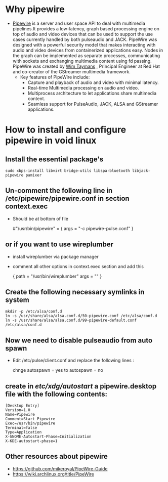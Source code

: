 


# Why pipewire

-   [Pipewire](https://pipewire.org/) is a server and user space API to deal with multimedia pipelines.It
    provides a low-latency, graph based processing engine on top of audio and
    video devices that can be used to support the use cases currently handled by
    both pulseaudio and JACK. PipeWire was designed with a powerful security model
    that makes interacting with audio and video devices from containerized
    applications easy. Nodes in the graph can be implemented as separate
    processes, communicating with sockets and exchanging multimedia content using
    fd passing. PipeWire was created by [Wim Taymans](https://gitlab.freedesktop.org/wtaymans) , Principal Engineer at Red Hat and co-creator of the GStreamer multimedia framework.
    -   Key features of PipeWire include:
        -   Capture and playback of audio and video with minimal latency.
        -   Real-time Multimedia processing on audio and video.
        -   Multiprocess architecture to let applications share multimedia content.
        -   Seamless support for PulseAudio, JACK, ALSA and GStreamer applications.


# How to install and configure pipewire in void linux


## Install the essential package's

    sudo xbps-install libvirt bridge-utils libspa-bluetooth libjack-pipewire pamixer


## Un-comment the following line in  /etc/pipewire/pipewire.conf in section context.exec

-   Should be at bottom of file

    #"/usr/bin/pipewire" = { args = "-c pipewire-pulse.conf" }


## or if you want to use wireplumber

-   install wireplumber via package manager
-   comment all other options in context.exec section and add this

    { path = "/usr/bin/wireplumber" args = "" }


## Create the following necessary symlinks in system

    mkdir -p /etc/alsa/conf.d
    ln -s /usr/share/alsa/alsa.conf.d/50-pipewire.conf /etc/alsa/conf.d
    ln -s /usr/share/alsa/alsa.conf.d/99-pipewire-default.conf /etc/alsa/conf.d


## Now we need to disable pulseaudio from auto spawn

-   Edit /etc/pulse/client.conf and replace the following lines :

    chnge autospawn = yes to autospawn = no


## create in *etc/xdg/autostart* a pipewire.desktop file with the following contents:

    [Desktop Entry]
    Version=1.0
    Name=Pipewire
    Comment=Start Pipewire
    Exec=/usr/bin/pipewire
    Terminal=false
    Type=Application
    X-GNOME-Autostart-Phase=Initialization
    X-KDE-autostart-phase=1


## Other resources about pipewire

-   <https://github.com/mikeroyal/PipeWire-Guide>
-   <https://wiki.archlinux.org/title/PipeWire>

